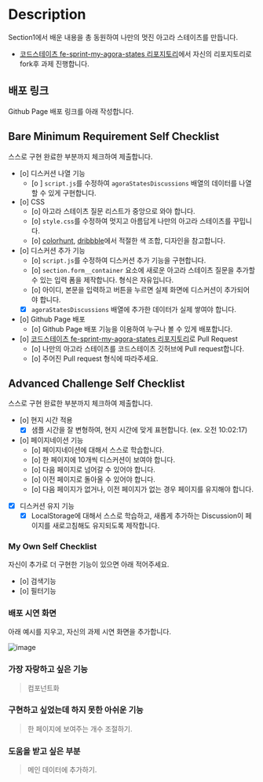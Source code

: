 # Description

Section1에서 배운 내용을 총 동원하여 나만의 멋진 아고라 스테이츠를 만듭니다.

- [코드스테이츠 fe-sprint-my-agora-states 리포지토리](https://github.com/codestates-seb/fe-sprint-my-agora-states)에서 자신의 리포지토리로 fork후 과제 진행합니다.

## 배포 링크

Github Page 배포 링크를 아래 작성합니다.

## Bare Minimum Requirement Self Checklist

스스로 구현 완료한 부분까지 체크하여 제출합니다.

- [o] 디스커션 나열 기능
  - [o ] `script.js`를 수정하여 `agoraStatesDiscussions` 배열의 데이터를 나열할 수 있게 구현합니다.
- [o] CSS
  - [o] 아고라 스테이츠 질문 리스트가 중앙으로 와야 합니다.
  - [o] `style.css`를 수정하여 멋지고 아름답게 나만의 아고라 스테이츠를 꾸밉니다.
  - [o] [colorhunt](https://colorhunt.co/palettes/popular), [dribbble](https://dribbble.com/)에서 적절한 색 조합, 디자인을 참고합니다.
- [o] 디스커션 추가 기능
  - [o] `script.js`를 수정하여 디스커션 추가 기능을 구현합니다.
  - [o] `section.form__container` 요소에 새로운 아고라 스테이츠 질문을 추가할 수 있는 입력 폼을 제작합니다. 형식은 자유입니다.
  - [o] 아이디, 본문을 입력하고 버튼을 누르면 실제 화면에 디스커션이 추가되어야 합니다.
  - [x] `agoraStatesDiscussions` 배열에 추가한 데이터가 실제 쌓여야 합니다.
- [o] Github Page 배포
  - [o] Github Page 배포 기능을 이용하여 누구나 볼 수 있게 배포합니다.
- [o] [코드스테이츠 fe-sprint-my-agora-states 리포지토리](https://github.com/codestates-seb/fe-sprint-my-agora-states)로 Pull Request
  - [o] 나만의 아고라 스테이츠를 코드스테이츠 깃허브에 Pull request합니다.
  - [o] 주어진 Pull request 형식에 따라주세요.

## Advanced Challenge Self Checklist

스스로 구현 완료한 부분까지 체크하여 제출합니다.

- [o] 현지 시간 적용
  - [x] 샘플 시간을 잘 변형하여, 현지 시간에 맞게 표현합니다. (ex. 오전 10:02:17)
- [o] 페이지네이션 기능
  - [o] 페이지네이션에 대해서 스스로 학습합니다.
  - [o] 한 페이지에 10개씩 디스커션이 보여야 합니다.
  - [o] 다음 페이지로 넘어갈 수 있어야 합니다.
  - [o] 이전 페이지로 돌아올 수 있어야 합니다.
  - [o] 다음 페이지가 없거나, 이전 페이지가 없는 경우 페이지를 유지해야 합니다.
- [x] 디스커션 유지 기능
  - [x] LocalStorage에 대해서 스스로 학습하고, 새롭게 추가하는 Discussion이 페이지를 새로고침해도 유지되도록 제작합니다.

### My Own Self Checklist

자신이 추가로 더 구현한 기능이 있으면 아래 적어주세요.

- [o] 검색기능
- [o] 필터기능

### 배포 시연 화면

아래 예시를 지우고, 자신의 과제 시연 화면을 추가합니다.

![image](https://s3.ap-northeast-2.amazonaws.com/urclass-images/NB0JkuHQnLg8X1woSRS84-1652915757557.gif)

### 가장 자랑하고 싶은 기능

> 컴포넌트화

### 구현하고 싶었는데 하지 못한 아쉬운 기능

> 한 페이지에 보여주는 개수 조절하기.

### 도움을 받고 싶은 부분

> 메인 데이터에 추가하기.
